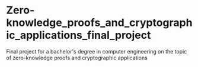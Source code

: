 # Zero-knowledge_proofs_and_cryptographic_applications_final_project
Final project for a bachelor's degree in computer engineering on the topic of zero-knowledge proofs and cryptographic applications
